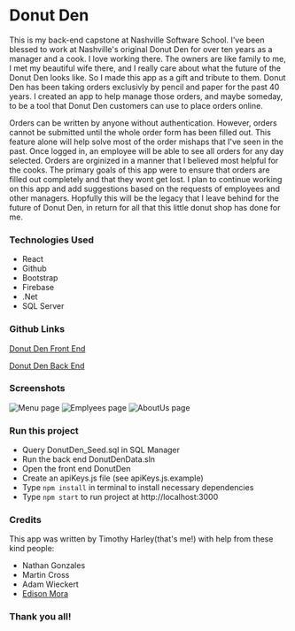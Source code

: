 # Donut Den

  This is my back-end capstone at Nashville Software School.  I've been blessed to work at Nashville's original Donut Den for over ten years as a manager and a cook.  I love working there.  The owners are like family to me, I met my beautiful wife there, and I really care about what the future of the Donut Den looks like.  So I made this app as a gift and tribute to them.  Donut Den has been taking orders exclusivly by pencil and paper for the past 40 years.  I created an app to help manage those orders, and maybe someday, to be a tool that Donut Den customers can use to place orders online.  
  
  Orders can be written by anyone without authentication. However, orders cannot be submitted until the whole order form has been filled out.  This feature alone will help solve most of the order mishaps that I've seen in the past.  Once logged in, an employee will be able to see all orders for any day selected.  Orders are orginized in a manner that I believed most helpful for the cooks.  The primary goals of this app were to ensure that orders are filled out completely and that they wont get lost.  I plan to continue working on this app and add suggestions based on the requests of employees and other managers.  Hopfully this will be the legacy that I leave behind for the future of Donut Den, in return for all that this little donut shop has done for me.
  
 ### Technologies Used
 
 - React
 - Github
 - Bootstrap
 - Firebase
 - .Net
 - SQL Server
 
 ### Github Links
 
 <p><a href="">Donut Den Front End</a></p>
 
 <p><a href="">Donut Den Back End</a></p>
 
 ### Screenshots
 
<img src="src/images/screenshot.png" alt="Menu page"/>

<img src="src/images/Screenshot2.png" alt="Emplyees page"/>

<img src="src/images/Screenshot3.png" alt="AboutUs page"/>

### Run this project
- Query DonutDen_Seed.sql in SQL Manager
- Run the back end DonutDenData.sln
- Open the front end DonutDen
- Create an apiKeys.js file (see apiKeys.js.example)
- Type ```npm install``` in terminal to install necessary dependencies
- Type ```npm start``` to run project at http://localhost:3000

### Credits
This app was written by Timothy Harley(that's me!) with help from these kind people:
- Nathan Gonzales
- Martin Cross
- Adam Wieckert
- <a href="https://codepen.io/Zerchan">Edison Mora</a>

### Thank you all!
 
